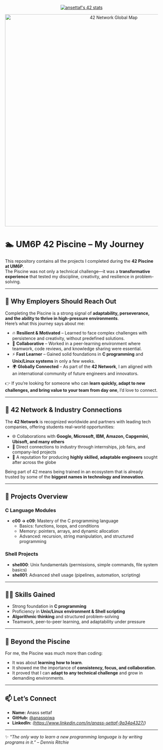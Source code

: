 <p align="center">
  <a href="https://github.com/oakoudad/badge42">
    <img src="https://badge.mediaplus.ma/colorfulwaves/ansettaf?1337Badge=off&42Network=off" alt="ansettaf's 42 stats" />
  </a>
</p>


<p align="center">
  <img src="https://imgs.search.brave.com/adXxE00jIaM5EmBGW3-o8NnXKhcHGhiQcyjBG_E5-ds/rs:fit:860:0:0:0/g:ce/aHR0cHM6Ly93d3cu/NDJuZXR3b3JrLm9y/Zy93cC1jb250ZW50/L3VwbG9hZHMvMjAy/MS8wNC8xOS1zY2Fs/ZWQtMS0xMDI0eDY0/MC5qcGc" alt="42 Network Global Map" width="700" />
</p>

# 🏊 UM6P 42 Piscine – My Journey

This repository contains all the projects I completed during the **42 Piscine at UM6P**.  
The Piscine was not only a technical challenge—it was a **transformative experience** that tested my discipline, creativity, and resilience in problem-solving.  

---

## 🌟 Why Employers Should Reach Out

Completing the Piscine is a strong signal of **adaptability, perseverance, and the ability to thrive in high-pressure environments**.  
Here’s what this journey says about me:

- 🔥 **Resilient & Motivated** – Learned to face complex challenges with persistence and creativity, without predefined solutions.  
- 👥 **Collaborative** – Worked in a peer-learning environment where teamwork, code reviews, and knowledge sharing were essential.  
- ⚡ **Fast Learner** – Gained solid foundations in **C programming** and **Unix/Linux systems** in only a few weeks.  
- 🌍 **Globally Connected** – As part of the **42 Network**, I am aligned with an international community of future engineers and innovators.  

👉 If you’re looking for someone who can **learn quickly, adapt to new challenges, and bring value to your team from day one**, I’d love to connect.  

---

## 🤝 42 Network & Industry Connections

The **42 Network** is recognized worldwide and partners with leading tech companies, offering students real-world opportunities:  

- 🌐 Collaborations with **Google, Microsoft, IBM, Amazon, Capgemini, Ubisoft, and many others**  
- 🏢 Direct connections to industry through internships, job fairs, and company-led projects  
- 🚀 A reputation for producing **highly skilled, adaptable engineers** sought after across the globe  

Being part of 42 means being trained in an ecosystem that is already trusted by some of the **biggest names in technology and innovation**.  

---

## 📂 Projects Overview

### C Language Modules
- **c00 → c09**: Mastery of the C programming language  
  - Basics: functions, loops, and conditions  
  - Memory: pointers, arrays, and dynamic allocation  
  - Advanced: recursion, string manipulation, and structured programming  

### Shell Projects
- **shell00**: Unix fundamentals (permissions, simple commands, file system basics)  
- **shell01**: Advanced shell usage (pipelines, automation, scripting)  

---

## 🧑‍💻 Skills Gained
- Strong foundation in **C programming**  
- Proficiency in **Unix/Linux environment & Shell scripting**  
- **Algorithmic thinking** and structured problem-solving  
- Teamwork, peer-to-peer learning, and adaptability under pressure  

---

## 🚀 Beyond the Piscine
For me, the Piscine was much more than coding:  
- It was about **learning how to learn**.  
- It showed me the importance of **consistency, focus, and collaboration**.  
- It proved that I can **adapt to any technical challenge** and grow in demanding environments.  

---

## 📫 Let’s Connect
- **Name:** Anass settaf
- **GitHub:** [@anasspiwa](https://github.com/anasspiwa)  
- **LinkedIn:** *(https://www.linkedin.com/in/anass-settaf-9a34a4327/)*  

---

✨ _“The only way to learn a new programming language is by writing programs in it.” – Dennis Ritchie_


